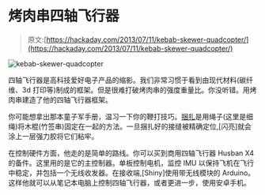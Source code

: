 # 烤肉串四轴飞行器

> 原文:[https://hackaday.com/2013/07/11/kebab-skewer-quadcopter/](https://hackaday.com/2013/07/11/kebab-skewer-quadcopter/)

![kebab-skewer-quadcopter](../Images/eb884f46c6beeb86eca861ccb3b9ce89.png)

四轴飞行器是高科技爱好电子产品的缩影。我们非常习惯于看到由现代材料(碳纤维、3d 打印等)制成的框架。但是很难打破烤肉串的强度重量比。你没听错。用烤肉串建造了他的四轴飞行器框架。

你可能想拿出那本童子军手册，温习一下你的鞭打技巧。[捆扎](http://en.wikipedia.org/wiki/Lashing_(ropework))是用绳子(这里是细绳)将木棍(竹签串)固定在一起的方法。一旦捆扎好的接缝被精确定位,[闪亮]就会涂上一层强力胶将它们粘牢。

在控制硬件方面，他走的是简单的路线。你可以买到商用四轴飞行器 Husban X4 的备件。这里用的是它的主控制器。单板控制电机，监控 IMU 以保持飞机在飞行中稳定，并包括一个无线收发器。在接收端,[Shiny]使用带无线模块的 Arduino。这样他就可以从笔记本电脑上控制四轴飞行器，或者更进一步，使用安卓手机。